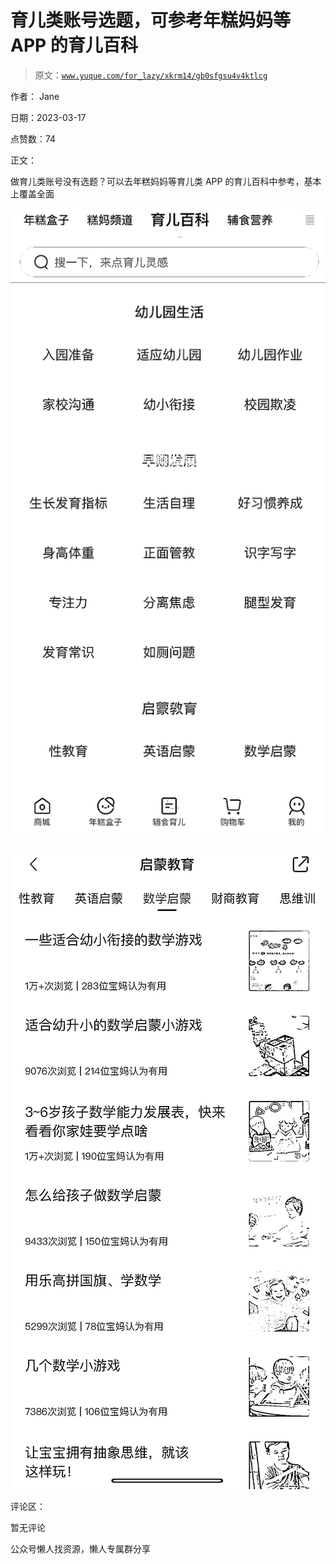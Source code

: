 # 育儿类账号选题，可参考年糕妈妈等 APP 的育儿百科

> 原文：[`www.yuque.com/for_lazy/xkrm14/gb0sfgsu4v4ktlcg`](https://www.yuque.com/for_lazy/xkrm14/gb0sfgsu4v4ktlcg)



作者： Jane



日期：2023-03-17



点赞数：74



正文：



做育儿类账号没有选题？可以去年糕妈妈等育儿类 APP 的育儿百科中参考，基本上覆盖全面



![](img/704f648bab8e943329471a9150d76199.png)  

![](img/4f10bfacff814c49ee4458c6ea85f8df.png)  

评论区：



暂无评论



公众号懒人找资源，懒人专属群分享

